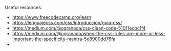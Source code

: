 Useful resources:  

 - https://www.freecodecamp.org/learn 
 - https://lenguajecss.com/css/introduccion/guia-css/ 
 - https://medium.com/@ogranada/css-clean-code-51011ecbc1f4 
 - https://medium.com/@ogranada/when-the-css-rules-are-more-or-less-important-the-specificity-mantra-5e8900dd76fa
 - 